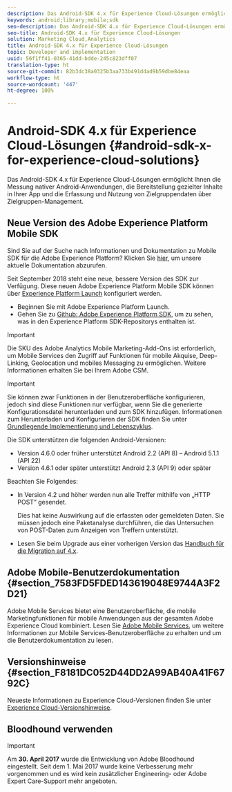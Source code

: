 ```yaml
---
description: Das Android-SDK 4.x für Experience Cloud-Lösungen ermöglicht Ihnen die Messung nativer Android-Anwendungen, die Bereitstellung gezielter Inhalte in Ihrer App und die Erfassung und Nutzung von Zielgruppendaten über Zielgruppen-Management.
keywords: android;library;mobile;sdk
seo-description: Das Android-SDK 4.x für Experience Cloud-Lösungen ermöglicht Ihnen die Messung nativer Android-Anwendungen, die Bereitstellung gezielter Inhalte in Ihrer App und die Erfassung und Nutzung von Zielgruppendaten über Zielgruppen-Management.
seo-title: Android-SDK 4.x für Experience Cloud-Lösungen
solution: Marketing Cloud,Analytics
title: Android-SDK 4.x für Experience Cloud-Lösungen
topic: Developer and implementation
uuid: 56f1ff41-0365-41dd-bdde-245c823dff07
translation-type: ht
source-git-commit: 82b3dc38a0325b3aa733b491ddad9b59dbe84eaa
workflow-type: ht
source-wordcount: '447'
ht-degree: 100%

---
```



# Android-SDK 4.x für Experience Cloud-Lösungen {#android-sdk-x-for-experience-cloud-solutions}

Das Android-SDK 4.x für Experience Cloud-Lösungen ermöglicht Ihnen die Messung nativer Android-Anwendungen, die Bereitstellung gezielter Inhalte in Ihrer App und die Erfassung und Nutzung von Zielgruppendaten über Zielgruppen-Management.

## Neue Version des Adobe Experience Platform Mobile SDK

Sind Sie auf der Suche nach Informationen und Dokumentation zu Mobile SDK für die Adobe Experience Platform? Klicken Sie [hier](https://aep-sdks.gitbook.io/docs/), um unsere aktuelle Dokumentation abzurufen.

Seit September 2018 steht eine neue, bessere Version des SDK zur Verfügung. Diese neuen Adobe Experience Platform Mobile SDK können über [Experience Platform Launch](https://www.adobe.com/de/experience-platform/launch.html) konfiguriert werden.

* Beginnen Sie mit Adobe Experience Platform Launch.
* Gehen Sie zu [Github: Adobe Experience Platform SDK](https://github.com/Adobe-Marketing-Cloud/acp-sdks), um zu sehen, was in den Experience Platform SDK-Repositorys enthalten ist.

>[!IMPORTANT]
>
>Die SKU des Adobe Analytics Mobile Marketing-Add-Ons ist erforderlich, um Mobile Services den Zugriff auf Funktionen für mobile Akquise, Deep-Linking, Geolocation und mobiles Messaging zu ermöglichen. Weitere Informationen erhalten Sie bei Ihrem Adobe CSM.

>[!IMPORTANT]
>
>Sie können zwar Funktionen in der Benutzeroberfläche konfigurieren, jedoch sind diese Funktionen nur verfügbar, wenn Sie die generierte Konfigurationsdatei herunterladen und zum SDK hinzufügen. Informationen zum Herunterladen und Konfigurieren der SDK finden Sie unter [Grundlegende Implementierung und Lebenszyklus](/help/android/getting-started/dev-qs.md).

Die SDK unterstützen die folgenden Android-Versionen:

* Version 4.6.0 oder früher unterstützt Android 2.2 (API 8) – Android 5.1.1 (API 22)
* Version 4.6.1 oder später unterstützt Android 2.3 (API 9) oder später

Beachten Sie Folgendes:

* In Version 4.2 und höher werden nun alle Treffer mithilfe von „HTTP POST“ gesendet.

   Dies hat keine Auswirkung auf die erfassten oder gemeldeten Daten. Sie müssen jedoch eine Paketanalyse durchführen, die das Untersuchen von POST-Daten zum Anzeigen von Treffern unterstützt.

* Lesen Sie beim Upgrade aus einer vorherigen Version das [Handbuch für die Migration auf 4.x](/help/android/getting-started/migration-v3.md).

## Adobe Mobile-Benutzerdokumentation {#section_7583FD5FDED143619048E9744A3F2D21}

Adobe Mobile Services bietet eine Benutzeroberfläche, die mobile Marketingfunktionen für mobile Anwendungen aus der gesamten Adobe Experience Cloud kombiniert. Lesen Sie [Adobe Mobile Services](https://docs.adobe.com/content/help/de-DE/mobile-services/using/home.html), um weitere Informationen zur Mobile Services-Benutzeroberfläche zu erhalten und um die Benutzerdokumentation zu lesen.

## Versionshinweise {#section_F8181DC052D44DD2A99AB40A41F6792C}

Neueste Informationen zu Experience Cloud-Versionen finden Sie unter [Experience Cloud-Versionshinweise](https://docs.adobe.com/content/help/de-DE/release-notes/experience-cloud/current.html).

## Bloodhound verwenden

>[!IMPORTANT]
>
>Am **30. April 2017** wurde die Entwicklung von Adobe Bloodhound eingestellt. Seit dem 1. Mai 2017 wurde keine Verbesserung mehr vorgenommen und es wird kein zusätzlicher Engineering- oder Adobe Expert Care-Support mehr angeboten.
